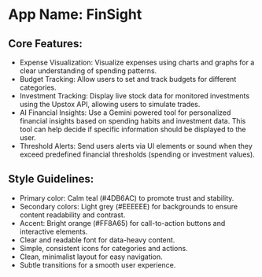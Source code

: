 # **App Name**: FinSight

## Core Features:

- Expense Visualization: Visualize expenses using charts and graphs for a clear understanding of spending patterns.
- Budget Tracking: Allow users to set and track budgets for different categories.
- Investment Tracking: Display live stock data for monitored investments using the Upstox API, allowing users to simulate trades.
- AI Financial Insights: Use a Gemini powered tool for personalized financial insights based on spending habits and investment data. This tool can help decide if specific information should be displayed to the user.
- Threshold Alerts: Send users alerts via UI elements or sound when they exceed predefined financial thresholds (spending or investment values).

## Style Guidelines:

- Primary color: Calm teal (#4DB6AC) to promote trust and stability.
- Secondary colors: Light grey (#EEEEEE) for backgrounds to ensure content readability and contrast.
- Accent: Bright orange (#FF8A65) for call-to-action buttons and interactive elements.
- Clear and readable font for data-heavy content.
- Simple, consistent icons for categories and actions.
- Clean, minimalist layout for easy navigation.
- Subtle transitions for a smooth user experience.